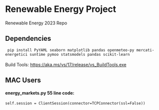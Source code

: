 # Renewable Energy Project
Renewable Energy 2023 Repo 

## Dependencies
``` pip install PyYAML seaborn matplotlib pandas openmeteo-py mercati-energetici suntime pymoo statsmodels pandas scikit-learn```\
\
Build Tools: https://aka.ms/vs/17/release/vs_BuildTools.exe

## MAC Users

#### energy_markets.py 55 line code:
```self.session = ClientSession(connector=TCPConnector(ssl=False))```
